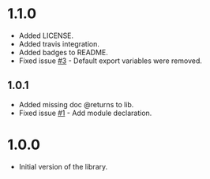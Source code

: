 # 1.1.0

- Added LICENSE.
- Added travis integration.
- Added badges to README.
- Fixed issue [#3](https://github.com/RecuencoJones/barrel-defgen/issues/3) - Default export variables were removed.

## 1.0.1

- Added missing doc @returns to lib.
- Fixed issue [#1](https://github.com/RecuencoJones/barrel-defgen/issues/1) - Add module declaration.

# 1.0.0

- Initial version of the library.
